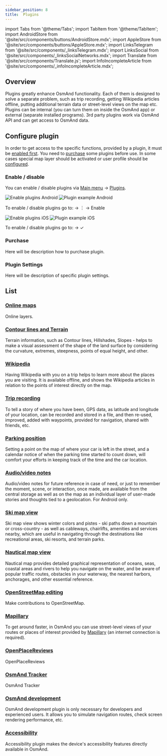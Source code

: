 ```yaml
---
sidebar_position: 8
title:  Plugins
---
```


import Tabs from '@theme/Tabs';
import TabItem from '@theme/TabItem';
import AndroidStore from '@site/src/components/buttons/AndroidStore.mdx';
import AppleStore from '@site/src/components/buttons/AppleStore.mdx';
import LinksTelegram from '@site/src/components/_linksTelegram.mdx';
import LinksSocial from '@site/src/components/_linksSocialNetworks.mdx';
import Translate from '@site/src/components/Translate.js';
import InfoIncompleteArticle from '@site/src/components/_infoIncompleteArticle.mdx';

## Overview
Plugins greatly enhance OsmAnd functionality. Each of them is designed to solve a separate problem, such as trip recording, getting Wikipedia articles offline, putting additional terrain data or street-level views on the map etc.
Plugins can be internal (you can turn them on inside the OsmAnd app) or external (separate installed programs). 3rd party plugins work via OsmAnd API and can get access to OsmAnd data. 

## Configure plugin
In order to get access to the specific functions, provided by a plugin, it must be [enabled first](#enable--disable). You need to [purchase](#purchase) some plugins before use. In some cases special map layer should be activated or user profile should be [configured](#plugin-settings).

### Enable / disable

You can enable / disable plugins via [Main menu](../start-with/main-menu.md) → [Plugins](../plugins/index.md). 

<Tabs groupId="operating-systems">

<TabItem value="android" label="Android">

![Enable plugins Android](@site/static/img/settings/plugins_enable_android.png) ![Plugin example Android](@site/static/img/settings/plugin_example_android.png)

To enable / disable plugins go to:
<Translate android="true" ids="android_button_seq"/> <Translate android="true" ids="shared_string_menu,plugin_settings"/> →  &#65049; → Enable

</TabItem>

<TabItem value="ios" label="iOS">

![Enable plugins iOS](@site/static/img/settings/plugins_enable_ios.png) ![Plugin example iOS](@site/static/img/settings/plugin_example_ios.png)

To enable / disable plugins go to:
<Translate ios="true" ids="ios_button_seq"/> <Translate ios="true" ids="menu,plugins"/> → &#10003;

</TabItem>

</Tabs>

### Purchase

Here will be description how to purchase plugin.

### Plugin Settings

Here will be description of specific plugin settings. 

## List

### [Online maps](./online-map.md)

Online layers.


### [Contour lines and Terrain](./contour-lines.md)

Terrain information, such as Contour lines, Hillshades, Slopes - helps to make a visual assessment of the shape of the land surface by considering the curvature, extremes, steepness, points of equal height, and other.

### [Wikipedia](./wikipedia.md)

Having Wikipedia with you on a trip helps to learn more about the places you are visiting. It is available offline, and shows the Wikipedia articles in relation to the points of interest directly on the map.

### [Trip recording](./trip-recording.md)

To tell a story of where you have been, GPS data, as latitude and longitude of your location, can be recorded and stored in a file, and then re-used, improved, added with waypoints, provided for navigation, shared with friends, etc.

### [Parking position](./parking.md)

Setting a point on the map of where your car is left in the street, and a calendar notice of when the parking time started to count down, will comfort your efforts in keeping track of the time and the car location.

### [Audio/video notes](./audio-video-notes.md)

Audio/video notes for future reference in case of need, or just to remember the moment, scene, or interaction, once made, are available from the central storage as well as on the map as an individual layer of user-made stories and thoughts tied to a geolocation. For Android only.

### [Ski map view](./ski-maps.md)

Ski map view shows winter colors and pistes - ski paths down a mountain or cross-country - as well as cableways, chairlifts, amenities and services nearby, which are useful in navigating through the destinations like recreational areas, ski resorts, and terrain parks.

### [Nautical map view](./nautical-charts.md)

Nautical map provides detailed graphical representation of oceans, seas, coastal areas and rivers to help you navigate on the water, and be aware of popular traffic routes, obstacles in your waterway, the nearest harbors, anchorages, and other essential reference.

### [OpenStreetMap editing](./osm-editing.md)

Make contributions to OpenStreetMap.

### [Mapillary](./mapillary.md)

To get around faster, in OsmAnd you can use street-level views of your routes or places of interest provided by [Mapillary](https://www.mapillary.com/) (an internet connection is required).

### [OpenPlaceReviews](./openplacereviews.md)

OpenPlaceReviews

### [OsmAnd Tracker](./osmand-tracker.md)

OsmAnd Tracker

### [OsmAnd development](./development.md)

OsmAnd development plugin is only necessary for developers and experienced users. It allows you to simulate navigation routes, check screen rendering performance, etc.

### [Accessibility](./accessibility.md)

Accessibility plugin makes the device's accessibility features directly available in OsmAnd.
